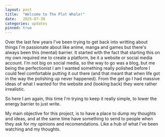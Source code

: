 ```yaml
---
layout: post
title:  "Welcome to The Plot Whole!"
date:   2025-07-30
categories: updates
pinned: true
---
```

Over the last few years I've been trying to get back into writting about things I'm passionate about like anime, manga and games but there's always been this (mental) barrier. It started with the fact that starting this on my own required me to create a platform, be it a website or social media account. I'm not big on social media, so the way to go was a blog, but me being the perfectionist I am I wanted something really polished before I could feel comfortable putting it out there (and that meant that when life got in the way the polishing up never happened). From the get go I had massive ideas of what I wanted for the website and (looking back) they were rather irrealistic.

So here I am again, this time I'm trying to keep it really simple, to lower the energy barrier to just write.

My main objective for this project, is to have a place to dump my thoughts and ideas, and at the same time have something to send to people when they ask for my opinions and recomendations. Like a hub of what I've been watching and my thoughts.
